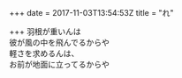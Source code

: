 +++
date = 2017-11-03T13:54:53Z
title = "れ"

+++
羽根が重いんは  
彼が風の中を飛んでるからや  
軽さを求めるんは、  
お前が地面に立ってるからや